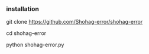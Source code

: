 ### installation


git clone https://github.com/Shohag-error/shohag-error

cd shohag-error

python shohag-error.py
